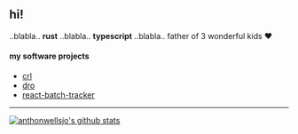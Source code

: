 ## hi!

..blabla.. **rust** ..blabla.. **typescript** ..blabla.. father of 3 wonderful kids ♥️

#### my software projects
- [crl](https://github.com/anthonwellsjo/crl)
- [dro](https://crates.io/crates/dro)
- [react-batch-tracker](https://www.npmjs.com/package/react-batch-tracker)






----------------------------------------------------------------------------------------

[![anthonwellsjo's github stats](https://github-readme-stats.vercel.app/api?username=anthonwellsjo&show_icons=true&title_color=fff&icon_color=79ff97&text_color=9f9f9f&bg_color=151515&include_all_commits=true&count_private=true)](https://github.com/anthonwellsjo)
